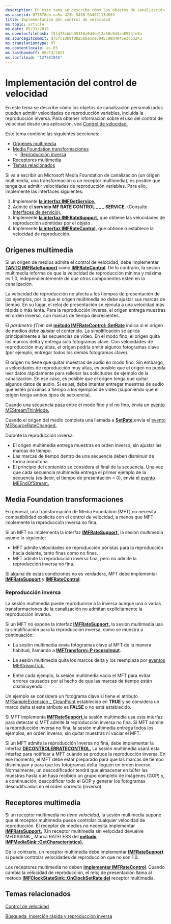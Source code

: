 ```yaml
---
description: En este tema se describe cómo los objetos de canalización personalizados pueden admitir velocidades de reproducción variables, incluida la reproducción inversa. Para obtener información sobre el uso del control de velocidad desde una aplicación, vea Control de velocidad.
ms.assetid: 077678db-ca5a-423b-9430-93497113d639
title: Implementación del control de velocidad
ms.topic: article
ms.date: 05/31/2018
ms.openlocfilehash: f5fd78cbbb95316a0d4ed12a50c9d3aa8954fe8a
ms.sourcegitcommit: d75fc10b9f0825bbe5ce5045c90d4045e3c53243
ms.translationtype: MT
ms.contentlocale: es-ES
ms.lasthandoff: 09/13/2021
ms.locfileid: "127581045"
---
```

# <a name="implementing-rate-control"></a>Implementación del control de velocidad

En este tema se describe cómo los objetos de canalización personalizados pueden admitir velocidades de reproducción variables, incluida la reproducción inversa. Para obtener información sobre el uso del control de velocidad desde una aplicación, vea [Control de velocidad.](rate-control.md)

Este tema contiene las siguientes secciones:

-   [Orígenes multimedia](#media-sources)
-   [Media Foundation transformaciones](#media-foundation-transforms)
    -   [Reproducción inversa](#reverse-playback)
-   [Receptores multimedia](#media-sinks)
-   [Temas relacionados](#related-topics)

Si va a escribir un Microsoft Media Foundation de canalización (un origen multimedia, una transformación o un receptor multimedia), es posible que tenga que admitir velocidades de reproducción variables. Para ello, implemente las interfaces siguientes:

1.  Implemente [**la interfaz IMFGetService.**](/windows/desktop/api/mfidl/nn-mfidl-imfgetservice)
2.  Admite el **servicio MF RATE CONTROL \_ \_ \_ SERVICE.** (Consulte [Interfaces de servicio).](service-interfaces.md)
3.  Implemente [**la interfaz IMFRateSupport,**](/windows/desktop/api/mfidl/nn-mfidl-imfratesupport) que obtiene las velocidades de reproducción admitidas por el objeto .
4.  Implemente [**la interfaz IMFRateControl,**](/windows/desktop/api/mfidl/nn-mfidl-imfratecontrol) que obtiene o establece la velocidad de reproducción.

## <a name="media-sources"></a>Orígenes multimedia

Si un origen de medios admite el control de velocidad, debe implementar [**TANTO IMFRateSupport**](/windows/desktop/api/mfidl/nn-mfidl-imfratesupport) como [**IMFRateControl**](/windows/desktop/api/mfidl/nn-mfidl-imfratecontrol). De lo contrario, la sesión multimedia informa de que la velocidad de reproducción mínima y máxima es 1,0, independientemente de qué otros componentes estén en la canalización.

La velocidad de reproducción no afecta a los tiempos de presentación de los ejemplos, por lo que el origen multimedia no debe ajustar sus marcas de tiempo. En su lugar, el reloj de presentación se ejecuta a una velocidad más rápida o más lenta. Para la reproducción inversa, el origen entrega muestras en orden inverso, con marcas de tiempo decrecientes.

El *parámetro fThin* del [**método IMFRateControl::SetRate**](/windows/desktop/api/mfidl/nf-mfidl-imfratecontrol-setrate) indica si el origen de medios *debe ajustar* el contenido. La simplificación se aplica principalmente a las secuencias de vídeo. En el modo fino, el origen quita los marcos delta y entrega solo fotogramas clave. Con velocidades de reproducción muy altas, el origen podría omitir algunos fotogramas clave (por ejemplo, entregar todos los demás fotogramas clave).

El origen no tiene que quitar muestras de audio en modo fino. Sin embargo, a velocidades de reproducción muy altas, es posible que el origen no pueda leer datos rápidamente para rellenar las solicitudes de ejemplo de la canalización. En ese caso, es posible que el origen tenga que quitar algunos datos de audio. Si es así, debe intentar entregar muestras de audio que estén próximas a tiempo a los ejemplos de vídeo (suponiendo que el origen tenga ambos tipos de secuencia).

Cuando una secuencia pasa entre el modo fino y el no fino, envía un [evento MEStreamThinMode.](mestreamthinmode.md)

Cuando el origen del medio completa una llamada a [**SetRate,**](/windows/desktop/api/mfidl/nf-mfidl-imfratecontrol-setrate)envía el [evento MESourceRateChanged.](mesourceratechanged.md)

Durante la reproducción inversa:

-   El origen multimedia entrega muestras en orden inverso, sin ajustar las marcas de tiempo.
-   Las marcas de tiempo dentro de una secuencia deben disminuir de forma monótona.
-   El principio del contenido se considera el final de la secuencia. Una vez que cada secuencia multimedia entrega el primer ejemplo de la secuencia (es decir, el tiempo de presentación = 0), envía el [evento MEEndOfStream.](meendofstream.md)

## <a name="media-foundation-transforms"></a>Media Foundation transformaciones

En general, una transformación de Media Foundation (MFT) no necesita compatibilidad explícita con el control de velocidad, a menos que MFT implemente la reproducción inversa no fina.

Si un MFT no implementa la interfaz [**IMFRateSupport,**](/windows/desktop/api/mfidl/nn-mfidl-imfratesupport) la sesión multimedia asume lo siguiente:

-   MFT admite velocidades de reproducción póristas para la reproducción hacia delante, tanto finas como no finas.
-   MFT admite la reproducción inversa fina, pero no admite la reproducción inversa no fina.

Si alguna de estas condiciones no es verdadera, MFT debe implementar [**IMFRateSupport**](/windows/desktop/api/mfidl/nn-mfidl-imfratesupport) y [**IMFRateControl**](/windows/desktop/api/mfidl/nn-mfidl-imfratecontrol).

### <a name="reverse-playback"></a>Reproducción inversa

La sesión multimedia puede reproducirse a la inversa aunque una o varias transformaciones de la canalización no admitan explícitamente la reproducción inversa.

Si un MFT no expone la interfaz [**IMFRateSupport,**](/windows/desktop/api/mfidl/nn-mfidl-imfratesupport) la sesión multimedia usa la simplificación para la reproducción inversa, como se muestra a continuación: 

-   La sesión multimedia envía fotogramas clave al MFT de la manera habitual, llamando a [**IMFTransform::P rocessInput**](/windows/desktop/api/mftransform/nf-mftransform-imftransform-processinput).

-   La sesión multimedia quita los marcos delta y los reemplaza por [eventos MEStreamTick.](mestreamtick.md)

-   Entre cada ejemplo, la sesión multimedia vacía el MFT para evitar errores causados por el hecho de que las marcas de tiempo están disminuyendo.

Un ejemplo se considera un fotograma clave si tiene el atributo [MFSampleExtension \_ CleanPoint](mfsampleextension-cleanpoint-attribute.md) establecido en **TRUE** y se considera un marco delta si este atributo es **FALSE** o no está establecido.

Si MFT implementa [**IMFRateSupport,**](/windows/desktop/api/mfidl/nn-mfidl-imfratesupport)la sesión multimedia usa esta interfaz para detectar si MFT admite la reproducción inversa no fina. Si MFT admite la reproducción inversa no fina, la sesión multimedia entrega todos los ejemplos, en orden inverso, sin quitar muestras ni vaciar el MFT.

Si un MFT admite la reproducción inversa no fina, debe implementar la interfaz [**DECONTROLERRATECONTROL.**](/windows/desktop/api/mfidl/nn-mfidl-imfratecontrol) La sesión multimedia usará esta interfaz para notificar a MFT cuándo se produce la reproducción inversa. En ese momento, el MFT debe estar preparado para que las marcas de tiempo disminuyan y para que los fotogramas delta lleguen en orden inverso. Normalmente, un descodificador tendrá que almacenar en búfer las muestras hasta que haya recibido un grupo completo de imágenes (GOP) y, a continuación, descodificar todo el GOP y generar los fotogramas descodificados en el orden correcto (inverso).

## <a name="media-sinks"></a>Receptores multimedia

Si un receptor multimedia no *tiene velocidad,* la sesión multimedia supone que el receptor multimedia puede controlar cualquier velocidad de reproducción. El receptor de medios no necesita implementar [**IMFRateSupport.**](/windows/desktop/api/mfidl/nn-mfidl-imfratesupport) (Un receptor multimedia sin velocidad devuelve MEDIASINK \_ Marca RATELESS del [**método IMFMediaSink::GetCharacteristics).**](/windows/desktop/api/mfidl/nf-mfidl-imfmediasink-getcharacteristics)

De lo contrario, un receptor multimedia debe implementar [**IMFRateSupport**](/windows/desktop/api/mfidl/nn-mfidl-imfratesupport) si puede controlar velocidades de reproducción que no son 1.0.

Los receptores multimedia no deben [**implementar IMFRateControl**](/windows/desktop/api/mfidl/nn-mfidl-imfratecontrol). Cuando cambia la velocidad de reproducción, el reloj de presentación llama al método [**IMFClockStateSink::OnClockSetRate del**](/windows/desktop/api/mfidl/nf-mfidl-imfclockstatesink-onclocksetrate) receptor multimedia.

## <a name="related-topics"></a>Temas relacionados

<dl> <dt>

[Control de velocidad](rate-control.md)
</dt> <dt>

[Búsqueda, Inserción rápida y reproducción inversa](seeking--fast-forward--and-reverse-play.md)
</dt> </dl>

 

 




